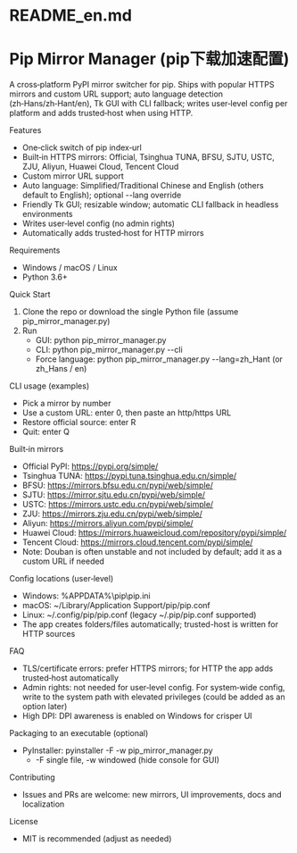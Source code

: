 # README_en.md

# Pip Mirror Manager (pip下载加速配置)

A cross‑platform PyPI mirror switcher for pip. Ships with popular HTTPS mirrors and custom URL support; auto language detection (zh‑Hans/zh‑Hant/en), Tk GUI with CLI fallback; writes user‑level config per platform and adds trusted‑host when using HTTP.

Features
- One‑click switch of pip index‑url
- Built‑in HTTPS mirrors: Official, Tsinghua TUNA, BFSU, SJTU, USTC, ZJU, Aliyun, Huawei Cloud, Tencent Cloud
- Custom mirror URL support
- Auto language: Simplified/Traditional Chinese and English (others default to English); optional --lang override
- Friendly Tk GUI; resizable window; automatic CLI fallback in headless environments
- Writes user‑level config (no admin rights)
- Automatically adds trusted‑host for HTTP mirrors

Requirements
- Windows / macOS / Linux
- Python 3.6+

Quick Start
1) Clone the repo or download the single Python file (assume pip_mirror_manager.py)
2) Run
   - GUI: python pip_mirror_manager.py
   - CLI: python pip_mirror_manager.py --cli
   - Force language: python pip_mirror_manager.py --lang=zh_Hant (or zh_Hans / en)

CLI usage (examples)
- Pick a mirror by number
- Use a custom URL: enter 0, then paste an http/https URL
- Restore official source: enter R
- Quit: enter Q

Built‑in mirrors
- Official PyPI: https://pypi.org/simple/
- Tsinghua TUNA: https://pypi.tuna.tsinghua.edu.cn/simple/
- BFSU: https://mirrors.bfsu.edu.cn/pypi/web/simple/
- SJTU: https://mirror.sjtu.edu.cn/pypi/web/simple/
- USTC: https://mirrors.ustc.edu.cn/pypi/web/simple/
- ZJU: https://mirrors.zju.edu.cn/pypi/web/simple/
- Aliyun: https://mirrors.aliyun.com/pypi/simple/
- Huawei Cloud: https://mirrors.huaweicloud.com/repository/pypi/simple/
- Tencent Cloud: https://mirrors.cloud.tencent.com/pypi/simple/
- Note: Douban is often unstable and not included by default; add it as a custom URL if needed

Config locations (user‑level)
- Windows: %APPDATA%\pip\pip.ini
- macOS: ~/Library/Application Support/pip/pip.conf
- Linux: ~/.config/pip/pip.conf (legacy ~/.pip/pip.conf supported)
- The app creates folders/files automatically; trusted-host is written for HTTP sources

FAQ
- TLS/certificate errors: prefer HTTPS mirrors; for HTTP the app adds trusted‑host automatically
- Admin rights: not needed for user‑level config. For system‑wide config, write to the system path with elevated privileges (could be added as an option later)
- High DPI: DPI awareness is enabled on Windows for crisper UI

Packaging to an executable (optional)
- PyInstaller: pyinstaller -F -w pip_mirror_manager.py
  - -F single file, -w windowed (hide console for GUI)

Contributing
- Issues and PRs are welcome: new mirrors, UI improvements, docs and localization

License
- MIT is recommended (adjust as needed)
